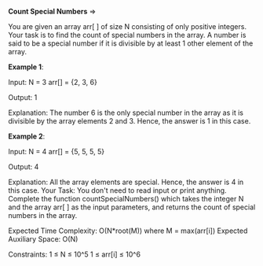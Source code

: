 **Count Special Numbers** =>

You are given an array arr[ ] of size N consisting of only positive integers. Your task is to find the count of special numbers in the array. A number is said to be a special number if it is divisible by at least 1 other element of the array.

**Example 1**:

Input: N = 3 arr[] = {2, 3, 6} 

Output: 1 

Explanation: The number 6 is the only special number in the array as it is divisible by the array elements 2 and 3. Hence, the answer is 1 in this case. 

**Example 2**:

Input: N = 4 arr[] = {5, 5, 5, 5} 

Output: 4 

Explanation: All the array elements are special. Hence, the answer is 4 in this case. Your Task: You don't need to read input or print anything. Complete the function countSpecialNumbers() which takes the integer N and the array arr[ ] as the input parameters, and returns the count of special numbers in the array.

Expected Time Complexity: O(N*root(M)) where M = max(arr[i]) Expected Auxiliary Space: O(N)

Constraints: 1 ≤ N ≤ 10^5 1 ≤ arr[i] ≤ 10^6